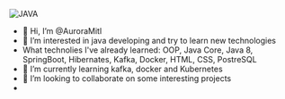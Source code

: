 ![JAVA](https://user-images.githubusercontent.com/68555321/193233423-c0ed7fca-73f8-4f7b-91df-1818a3c8d9d4.png)
- 👋 Hi, I’m @AuroraMitl
- 👀 I’m interested in java developing and try to learn new technologies 
- What technolies I've already learned: OOP, Java Core, Java 8, SpringBoot, Hibernates, Kafka, Docker, HTML, CSS, PostreSQL
- 🌱 I’m currently learning kafka, docker and Kubernetes
- 💞️ I’m looking to collaborate on some interesting projects 
-

<!---
AuroraMitl/AuroraMitl is a ✨ special ✨ repository because its `README.md` (this file) appears on your GitHub profile.
You can click the Preview link to take a look at your changes.
--->
